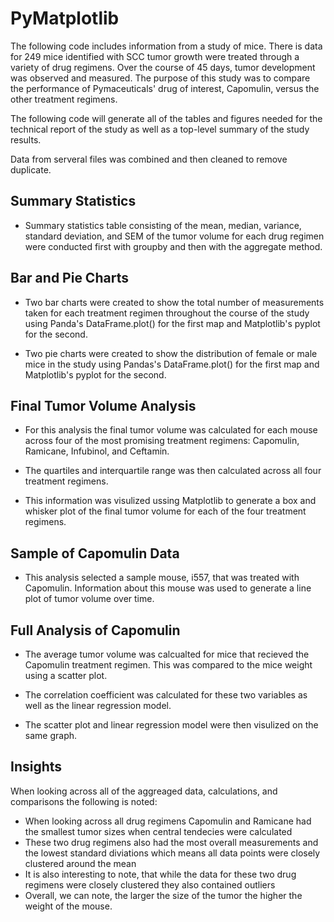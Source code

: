 # PyMatplotlib

The following code includes information from a study of mice. There is data for 249 mice identified with SCC tumor growth were treated through a variety of drug regimens. Over the course of 45 days, tumor development was observed and measured. The purpose of this study was to compare the performance of Pymaceuticals' drug of interest, Capomulin, versus the other treatment regimens. 

The following code will generate all of the tables and figures needed for the technical report of the study as well as a top-level summary of the study results.

Data from serveral files was combined and then cleaned to remove duplicate.

## Summary Statistics

-  Summary statistics table consisting of the mean, median, variance, standard deviation, and SEM of the tumor volume for each drug regimen were conducted first with groupby and then with the aggregate method. 

## Bar and Pie Charts

- Two bar charts were created to show the total number of measurements taken for each treatment regimen throughout the course of the study using Panda's DataFrame.plot() for the first map and  Matplotlib's pyplot for the second. 

- Two pie charts were created to show the distribution of female or male mice in the study using Pandas's DataFrame.plot() for the first map and Matplotlib's pyplot for the second.

## Final Tumor Volume Analysis

- For this analysis the final tumor volume was calculated for each mouse across four of the most promising treatment regimens: Capomulin, Ramicane, Infubinol, and Ceftamin. 

- The quartiles and interquartile range was then calculated across all four treatment regimens.

- This information was visulized ussing Matplotlib to generate a box and whisker plot of the final tumor volume for each of the four treatment regimens.

## Sample of Capomulin Data

- This analysis selected a sample mouse, i557, that was treated with Capomulin. Information about this mouse was used to generate a line plot of tumor volume over time.

## Full Analysis of Capomulin

- The average tumor volume was calcualted for mice that recieved the Capomulin treatment regimen. This was compared to the mice weight using a scatter plot. 

- The correlation coefficient was calculated for these two variables as well as the linear regression model. 

- The scatter plot and linear regression model were then visulized on the same graph. 

## Insights

When looking across all of the aggreaged data, calculations, and comparisons the following is noted: 
- When looking across all drug regimens Capomulin and Ramicane had the smallest tumor sizes when central tendecies were calculated
- These two drug regimens also had the most overall measurements and the lowest standard diviations which means all data points were closely clustered around the mean
- It is also interesting to note, that while the data for these two drug regimens were closely clustered they also contained outliers
- Overall, we can note, the larger the size of the tumor the higher the weight of the mouse.
